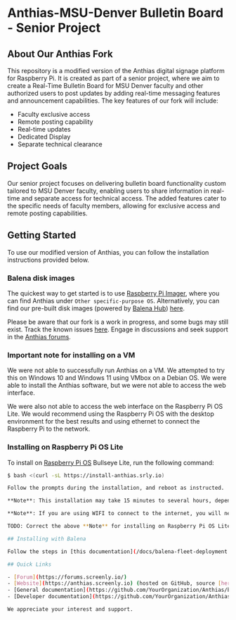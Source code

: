 # Anthias-MSU-Denver Bulletin Board - Senior Project

## About Our Anthias Fork

This repository is a modified version of the Anthias digital signage platform for Raspberry Pi. It is created as part of a senior project, where we aim to create a Real-Time Bulletin Board for MSU Denver faculty and other authorized users to post updates by adding real-time messaging features and announcement capabilities. The key features of our fork will include:

- Faculty exclusive access
- Remote posting capability
- Real-time updates
- Dedicated Display
- Separate technical clearance

## Project Goals

Our senior project focuses on delivering bulletin board functionality custom tailored to MSU Denver faculty, enabling users to share information in real-time and separate access for technical access. The added features cater to the specific needs of faculty members, allowing for exclusive access and remote posting capabilities.

## Getting Started

To use our modified version of Anthias, you can follow the installation instructions provided below.

### Balena disk images

The quickest way to get started is to use [Raspberry Pi Imager](https://www.screenly.io/blog/2022/12/13/anthias-and-screenly-now-in-rpi-imager/), where you can find Anthias under `Other specific-purpose OS`. Alternatively, you can find our pre-built disk images (powered by [Balena Hub](https://hub.balena.io/)) [here](https://github.com/YourOrganization/Anthias/releases/latest/).

Please be aware that our fork is a work in progress, and some bugs may still exist. Track the known issues [here](https://github.com/MSU-Denver-Bulletin-Board/Anthias-MSU-Denver-Bulletin-Board). Engage in discussions and seek support in the [Anthias forums](https://forums.screenly.io).

### Important note for installing on a VM

We were not able to successfully run Anthias on a VM. We attempted to try this on Windows 10 and Windows 11 using VMbox on a Debian OS. We were able to install the Anthias software, but we were not able to access the web interface. 

We were also not able to access the web interface on the Raspberry Pi OS Lite. We would recommend using the Raspberry Pi OS with the desktop environment for the best results and using ethernet to connect the Raspberry Pi to the network.

### Installing on Raspberry Pi OS Lite

To install on [Raspberry Pi OS](https://www.raspberrypi.com/software/) Bullseye Lite, run the following command:

```bash
$ bash <(curl -sL https://install-anthias.srly.io)

Follow the prompts during the installation, and reboot as instructed.

**Note**: This installation may take 15 minutes to several hours, depending on hardware specifications and internet speed.

**Note**: If you are using WIFI to connect to the internet, you will need to connect to the internet via Ethernet to complete the installation.

TODO: Correct the above **Note** for installing on Raspberry Pi OS Lite once completed.

## Installing with Balena

Follow the steps in [this documentation](/docs/balena-fleet-deployment.md) to deploy the MSU-Denver Bulletin Board on your Balena fleet with our modifications.

## Quick Links

- [Forum](https://forums.screenly.io/)
- [Website](https://anthias.screenly.io) (hosted on GitHub, source [here](https://github.com/YourOrganization/Anthias/tree/master/website))
- [General documentation](https://github.com/YourOrganization/Anthias/blob/master/docs/README.md)
- [Developer documentation](https://github.com/YourOrganization/Anthias/blob/master/docs/developer-documentation.md)

We appreciate your interest and support. 
